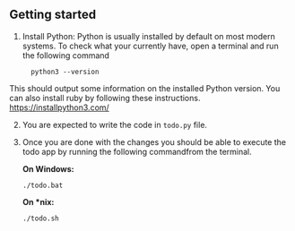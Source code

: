 ## Getting started

1. Install Python: Python is usually installed by default on most modern systems. To check what your currently have, open a terminal and run the following command

	```
	  python3 --version

	```
  This should output some information on the installed Python version.
	You can also install ruby by following these instructions. https://installpython3.com/

2. You are expected to write the code in `todo.py` file.

3. Once you are done with the changes you should be able to execute the todo app by running the following commandfrom the terminal.

   **On Windows:**

   ```
   ./todo.bat
   ```

   **On \*nix:**

   ```
   ./todo.sh
   ```
